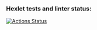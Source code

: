 ### Hexlet tests and linter status:
[![Actions Status](https://github.com/Soyer1310/frontend-project-12/workflows/hexlet-check/badge.svg)](https://github.com/Soyer1310/frontend-project-12/actions)